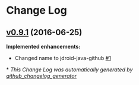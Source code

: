 # Change Log

## [v0.9.1](https://github.com/maxirosson/jdroid-java-github/tree/v0.9.1) (2016-06-25)
**Implemented enhancements:**

- Changed name to jdroid-java-github [\#1](https://github.com/maxirosson/jdroid-java-github/issues/1)



\* *This Change Log was automatically generated by [github_changelog_generator](https://github.com/skywinder/Github-Changelog-Generator)*
